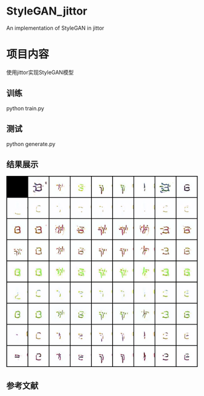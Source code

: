 # StyleGAN_jittor
An implementation of StyleGAN in jittor

# 项目内容
使用jittor实现StyleGAN模型

## 训练
python train.py

## 测试
python generate.py

## 结果展示
![Image text](https://github.com/Sunmeng1997/StyleGAN_jittor/blob/main/sample_mixing_0.png)

## 参考文献

